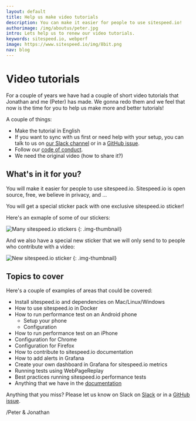 ```yaml
---
layout: default
title: Help us make video tutorials
description: You can make it easier for people to use sitespeed.io!
authorimage: /img/aboutus/peter.jpg
intro: Lets help us to renew our video tutorials.
keywords: sitespeed.io, webperf
image: https://www.sitespeed.io/img/8bit.png
nav: blog
---
```


# Video tutorials
For a couple of years we have had a couple of short video tutorials that Jonathan and me (Peter) has made. We gonna redo them and we feel that now is the time for you to help us make more and better tutorials! 

A couple of things:
* Make the tutorial in English
* If you want to sync with us first or need help with your setup, you can talk to us on [our Slack channel](https://sitespeedio.herokuapp.com) or in a [GitHub issue](https://github.com/sitespeedio/sitespeed.io/issues/new).
* Follow our [code of conduct](https://github.com/sitespeedio/sitespeed.io/blob/main/CODE_OF_CONDUCT.md).
* We need the original video (how to share it?)

## What's in it for you?
You will make it easier for people to use sitespeed.io. Sitespeed.io is open source, free, we believe in privacy, and ...

You will get a special sticker pack with one exclusive sitespeed.io sticker!

Here's an exmaple of some of our stickers:

![Many sitespeed.io stickers]({{site.baseurl}}/img/stickers-video.jpeg)
{: .img-thumbnail}


And we also have a special new sticker that we will only send to to people who contribute with a video:

![New sitespeed.io sticker]({{site.baseurl}}/img/who.png)
{: .img-thumbnail}

## Topics to cover

Here's a couple of examples of areas that could be covered:
* Install sitespeed.io and dependencies on Mac/Linux/Windows
* How to use sitespeed.io in Docker
* How to run performance test on an Android phone 
    * Setup your phone
    * Configuration
* How to run performance test on an iPhone
* Configuration for Chrome
* Configuration for Firefox
* How to contribute to sitespeed.io documentation
* How to add alerts in Grafana
* Create your own dashboard in Grafana for sitespeed.io metrics
* Running tests using WebPageReplay
* Best practices running sitespeed.io performance tests
* Anything that we have in the [documentation](https://www.sitespeed.io/documentation/sitespeed.io/)

Anything that you miss? Please let us know on Slack on [Slack](https://sitespeedio.herokuapp.com) or in a [GitHub issue](https://github.com/sitespeedio/sitespeed.io/issues/new).



/Peter & Jonathan